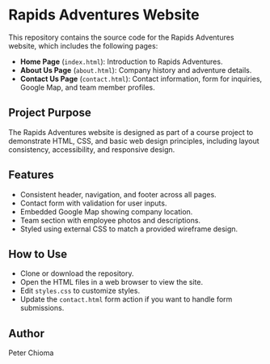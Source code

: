 # Rapids Adventures Website

This repository contains the source code for the Rapids Adventures website, which includes the following pages:

- **Home Page** (`index.html`): Introduction to Rapids Adventures.
- **About Us Page** (`about.html`): Company history and adventure details.
- **Contact Us Page** (`contact.html`): Contact information, form for inquiries, Google Map, and team member profiles.

## Project Purpose

The Rapids Adventures website is designed as part of a course project to demonstrate HTML, CSS, and basic web design principles, including layout consistency, accessibility, and responsive design.

## Features

- Consistent header, navigation, and footer across all pages.
- Contact form with validation for user inputs.
- Embedded Google Map showing company location.
- Team section with employee photos and descriptions.
- Styled using external CSS to match a provided wireframe design.

## How to Use

- Clone or download the repository.
- Open the HTML files in a web browser to view the site.
- Edit `styles.css` to customize styles.
- Update the `contact.html` form action if you want to handle form submissions.

## Author

Peter Chioma
